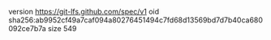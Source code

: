 version https://git-lfs.github.com/spec/v1
oid sha256:ab9952cf49a7caf094a80276451494c7fd68d13569bd7d7b40ca680092ce7b7a
size 549
